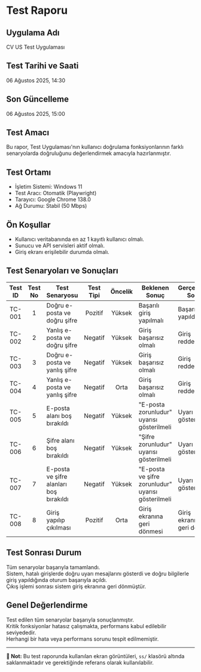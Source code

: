 # Test Raporu

## Uygulama Adı
CV US Test Uygulaması

## Test Tarihi ve Saati
06 Ağustos 2025, 14:30

## Son Güncelleme
06 Ağustos 2025, 15:00

## Test Amacı
Bu rapor, Test Uygulaması'nın kullanıcı doğrulama fonksiyonlarının farklı senaryolarda doğruluğunu değerlendirmek amacıyla hazırlanmıştır.

## Test Ortamı
- İşletim Sistemi: Windows 11
- Test Aracı: Otomatik (Playwright)
- Tarayıcı: Google Chrome 138.0
- Ağ Durumu: Stabil (50 Mbps)

## Ön Koşullar
- Kullanıcı veritabanında en az 1 kayıtlı kullanıcı olmalı.
- Sunucu ve API servisleri aktif olmalı.
- Giriş ekranı erişilebilir durumda olmalı.

## Test Senaryoları ve Sonuçları

| Test ID  | Test No | Test Senaryosu                                    | Test Tipi | Öncelik | Beklenen Sonuç                                      | Gerçekleşen Sonuç                       | Durum     |
|:--------:|:-------:|---------------------------------------------------|:---------:|:-------:|-----------------------------------------------------|------------------------------------------|:---------:|
| TC-001   | 1       | Doğru e-posta ve doğru şifre                       | Pozitif   | Yüksek  | Başarılı giriş yapılmalı                            | Başarılı giriş yapıldı                   | ✅ Geçti  |
| TC-002   | 2       | Yanlış e-posta ve doğru şifre                      | Negatif   | Yüksek  | Giriş başarısız olmalı                              | Giriş reddedildi                         | ✅ Geçti  |
| TC-003   | 3       | Doğru e-posta ve yanlış şifre                      | Negatif   | Yüksek  | Giriş başarısız olmalı                              | Giriş reddedildi                         | ✅ Geçti  |
| TC-004   | 4       | Yanlış e-posta ve yanlış şifre                     | Negatif   | Orta    | Giriş başarısız olmalı                              | Giriş reddedildi                         | ✅ Geçti  |
| TC-005   | 5       | E-posta alanı boş bırakıldı                        | Negatif   | Yüksek  | "E-posta zorunludur" uyarısı gösterilmeli           | Uyarı gösterildi                         | ✅ Geçti  |
| TC-006   | 6       | Şifre alanı boş bırakıldı                          | Negatif   | Yüksek  | "Şifre zorunludur" uyarısı gösterilmeli             | Uyarı gösterildi                         | ✅ Geçti  |
| TC-007   | 7       | E-posta ve şifre alanları boş bırakıldı            | Negatif   | Yüksek  | "E-posta ve şifre zorunludur" uyarısı gösterilmeli  | Uyarı gösterildi                         | ✅ Geçti  |
| TC-008   | 8       | Giriş yapılıp çıkılması                            | Pozitif   | Orta    | Giriş ekranına geri dönmesi                         | Giriş ekranına geri döndü                | ✅ Geçti  |

## Test Sonrası Durum
Tüm senaryolar başarıyla tamamlandı.  
Sistem, hatalı girişlerde doğru uyarı mesajlarını gösterdi ve doğru bilgilerle giriş yapıldığında oturum başarıyla açıldı.  
Çıkış işlemi sonrası sistem giriş ekranına geri dönmüştür.  

## Genel Değerlendirme
Test edilen tüm senaryolar başarıyla sonuçlanmıştır.  
Kritik fonksiyonlar hatasız çalışmakta, performans kabul edilebilir seviyededir.  
Herhangi bir hata veya performans sorunu tespit edilmemiştir.

---

**📌 Not:** Bu test raporunda kullanılan ekran görüntüleri, `ss/` klasörü altında saklanmaktadır ve gerektiğinde referans olarak kullanılabilir.
